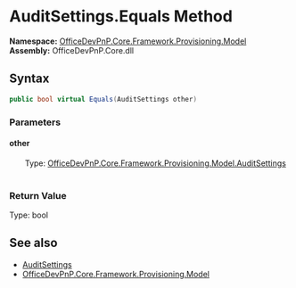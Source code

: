 # AuditSettings.Equals Method  
  

**Namespace:** [OfficeDevPnP.Core.Framework.Provisioning.Model](OfficeDevPnP.Core.Framework.Provisioning.Model.md)  
**Assembly:** OfficeDevPnP.Core.dll  
## Syntax
```C#
public bool virtual Equals(AuditSettings other)
```
### Parameters
#### other  
&emsp;&emsp;Type: [OfficeDevPnP.Core.Framework.Provisioning.Model.AuditSettings](OfficeDevPnP.Core.Framework.Provisioning.Model.AuditSettings.md)  
&emsp;&emsp;  

  

### Return Value
Type: bool  

## See also
- [AuditSettings](OfficeDevPnP.Core.Framework.Provisioning.Model.AuditSettings.md) 
- [OfficeDevPnP.Core.Framework.Provisioning.Model](OfficeDevPnP.Core.Framework.Provisioning.Model.md) 
